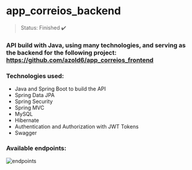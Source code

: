 <h1>app_correios_backend</h1>

>Status: Finished ✔️

### API build with Java, using many technologies, and serving as the backend for the following project: https://github.com/azold6/app_correios_frontend

### Technologies used:

+ Java and Spring Boot to build the API
+ Spring Data JPA
+ Spring Security
+ Spring MVC
+ MySQL
+ Hibernate
+ Authentication and Authorization with JWT Tokens
+ Swagger

### Available endpoints:
![endpoints](https://user-images.githubusercontent.com/80921933/159064749-17c96cf9-e760-4f1f-acd0-b41756cf0d41.png)
